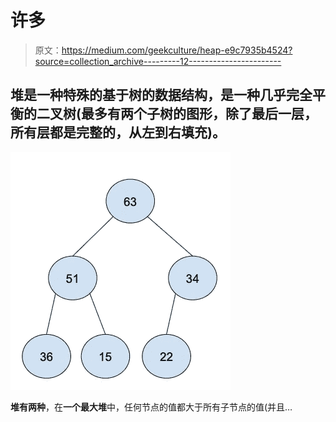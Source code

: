 # 许多

> 原文：<https://medium.com/geekculture/heap-e9c7935b4524?source=collection_archive---------12----------------------->

## 堆是一种特殊的基于树的数据结构，是一种几乎完全平衡的二叉树(最多有两个子树的图形，除了最后一层，所有层都是完整的，从左到右填充)。

![](img/cc216a39290b9584fc00b24a498a27a1.png)

**堆有两种**，在**一个最大堆**中，任何节点的值都大于所有子节点的值(并且…